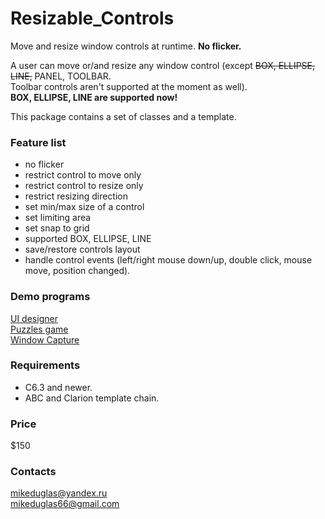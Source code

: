 # Resizable_Controls
Move and resize window controls at runtime. **No flicker.**

A user can move or/and resize any window control (except <del>BOX, ELLIPSE, LINE,</del> PANEL, TOOLBAR.  
Toolbar controls aren't supported at the moment as well).  
**BOX, ELLIPSE, LINE are supported now!**  

This package contains a set of classes and a template.   

### Feature list
- no flicker
- restrict control to move only
- restrict control to resize only
- restrict resizing direction
- set min/max size of a control
- set limiting area
- set snap to grid
- supported BOX, ELLIPSE, LINE
- save/restore controls layout
- handle control events (left/right mouse down/up, double click, mouse move, position changed).

### Demo programs
[UI designer](https://yadi.sk/d/UuvpyS6TAaEahA)  
[Puzzles game](https://yadi.sk/d/e05MXT8R_coD6g)  
[Window Capture](https://yadi.sk/d/DotnZt5Dp2DPqg)  

### Requirements
- C6.3 and newer.  
- ABC and Clarion template chain.  

### Price
$150

### Contacts
mikeduglas@yandex.ru  
mikeduglas66@gmail.com